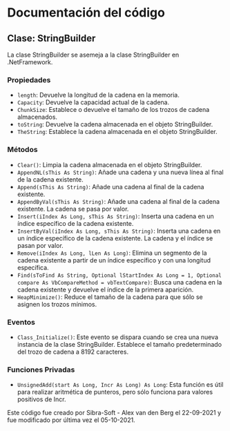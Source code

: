 # Documentación del código

## Clase: StringBuilder

La clase StringBuilder se asemeja a la clase StringBuilder en .NetFramework.

### Propiedades

- `length`: Devuelve la longitud de la cadena en la memoria.
- `Capacity`: Devuelve la capacidad actual de la cadena.
- `ChunkSize`: Establece o devuelve el tamaño de los trozos de cadena almacenados.
- `toString`: Devuelve la cadena almacenada en el objeto StringBuilder.
- `TheString`: Establece la cadena almacenada en el objeto StringBuilder.

### Métodos

- `Clear()`: Limpia la cadena almacenada en el objeto StringBuilder.
- `AppendNL(sThis As String)`: Añade una cadena y una nueva línea al final de la cadena existente.
- `Append(sThis As String)`: Añade una cadena al final de la cadena existente.
- `AppendByVal(sThis As String)`: Añade una cadena al final de la cadena existente. La cadena se pasa por valor.
- `Insert(iIndex As Long, sThis As String)`: Inserta una cadena en un índice específico de la cadena existente.
- `InsertByVal(iIndex As Long, sThis As String)`: Inserta una cadena en un índice específico de la cadena existente. La cadena y el índice se pasan por valor.
- `Remove(iIndex As Long, lLen As Long)`: Elimina un segmento de la cadena existente a partir de un índice específico y con una longitud específica.
- `Find(sToFind As String, Optional lStartIndex As Long = 1, Optional compare As VbCompareMethod = vbTextCompare)`: Busca una cadena en la cadena existente y devuelve el índice de la primera aparición.
- `HeapMinimize()`: Reduce el tamaño de la cadena para que sólo se asignen los trozos mínimos.

### Eventos

- `Class_Initialize()`: Este evento se dispara cuando se crea una nueva instancia de la clase StringBuilder. Establece el tamaño predeterminado del trozo de cadena a 8192 caracteres.

### Funciones Privadas

- `UnsignedAdd(start As Long, Incr As Long) As Long`: Esta función es útil para realizar aritmética de punteros, pero sólo funciona para valores positivos de Incr.

Este código fue creado por Sibra-Soft - Alex van den Berg el 22-09-2021 y fue modificado por última vez el 05-10-2021.